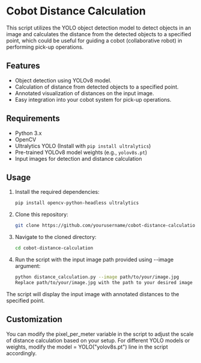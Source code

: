 # Cobot Distance Calculation

This script utilizes the YOLO object detection model to detect objects in an image and calculates the distance from the detected objects to a specified point, which could be useful for guiding a cobot (collaborative robot) in performing pick-up operations.



## Features

- Object detection using YOLOv8 model.
- Calculation of distance from detected objects to a specified point.
- Annotated visualization of distances on the input image.
- Easy integration into your cobot system for pick-up operations.

## Requirements

- Python 3.x
- OpenCV
- Ultralytics YOLO (Install with `pip install ultralytics`)
- Pre-trained YOLOv8 model weights (e.g., `yolov8s.pt`)
- Input images for detection and distance calculation

## Usage

1. Install the required dependencies:

   ```bash
   pip install opencv-python-headless ultralytics
   
2. Clone this repository:
   
   ````bash
   git clone https://github.com/yourusername/cobot-distance-calculation.git

4. Navigate to the cloned directory:

   ````bash
   cd cobot-distance-calculation

5. Run the script with the input image path provided using --image argument:
   
   ````bash
   python distance_calculation.py --image path/to/your/image.jpg
   Replace path/to/your/image.jpg with the path to your desired image file.

The script will display the input image with annotated distances to the specified point.


## Customization

 You can modify the pixel_per_meter variable in the script to adjust the scale of distance calculation based on your setup.
 For different YOLO models or weights, modify the model = YOLO("yolov8s.pt") line in the script accordingly.


